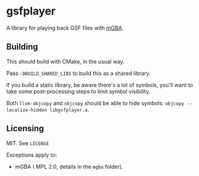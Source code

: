 # gsfplayer

A library for playing back GSF files with [mGBA](https://github.com/mgba-emu/mgba).

## Building

This should build with CMake, in the usual way.

Pass `-DBUILD_SHARED_LIBS` to build this as a shared library.

If you build a static library, be aware there's a lot of symbols,
you'll want to take some post-processing steps to limit symbol
visibility.

Both `llvm-objcopy` and `objcopy` should be able to hide symbols: `objcopy --localize-hidden libgsfplayer.a`.


## Licensing

MIT. See `LICENSE`

Exceptions apply to:
  * mGBA ( MPL 2.0, details in the `mgba` folder).

